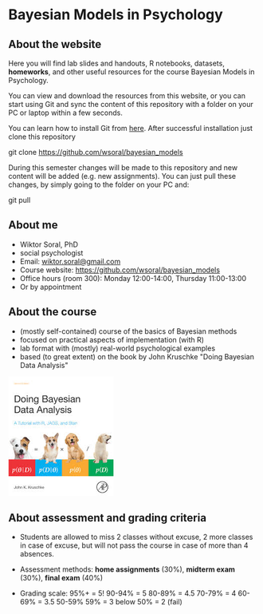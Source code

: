 # Bayesian Models in Psychology

## About the website

Here you will find lab slides and handouts, R notebooks, datasets, **homeworks**,
and other useful resources for the course Bayesian Models in Psychology.

You can view and download the resources from this website, or you can start using Git and sync the content of this repository with a folder on your PC or laptop within a few seconds.

You can learn how to install Git from [here](https://git-scm.com/book/en/v2/Getting-Started-Installing-Git). After successful installation just clone this repository

git clone https://github.com/wsoral/bayesian_models

During this semester changes will be made to this repository and new content will be added (e.g. new assignments). You can just pull these changes, by simply going to the folder on your PC and:

git pull

## About me

- Wiktor Soral, PhD
- social psychologist
- Email: <a href="mailto:wiktor.soral@gmail.com">wiktor.soral@gmail.com</a>
- Course website: <a href=https://github.com/wsoral/bayesian_models>https://github.com/wsoral/bayesian_models</a>
- Office hours (room 300): Monday 12:00-14:00, Thursday 11:00-13:00
- Or by appointment

## About the course


- (mostly self-contained) course of the basics of Bayesian methods
- focused on practical aspects of implementation (with R)
- lab format with (mostly) real-world psychological examples
- based (to great extent) on the book by John Kruschke "Doing Bayesian Data Analysis"


![Puppies book](lab_slides/kruschke.jpg?raw=true "Kruschke")


## About assessment and grading criteria

- Students are allowed to miss 2 classes without excuse, 2 more classes in case of excuse, but will not pass the course in case of more than 4 absences.

- Assessment methods: <b>home assignments</b> (30%), <b>midterm exam</b> (30%), <b>final exam</b> (40%)

- Grading scale:
95%+ = 5!
90-94% = 5
80-89% = 4.5
70-79% = 4
60-69% = 3.5
50-59% 59% = 3
below 50% = 2 (fail)
